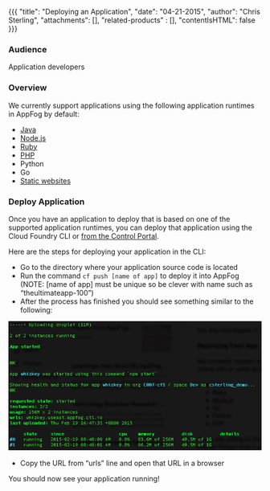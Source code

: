 {{{
  "title": "Deploying an Application",
  "date": "04-21-2015",
  "author": "Chris Sterling",
  "attachments": [],
  "related-products" : [],
  "contentIsHTML": false
}}}

### Audience

Application developers

### Overview

We currently support applications using the following application runtimes in AppFog by default:

* [Java](deploy-java-application.md)
* [Node.js](deploy-nodejs-application.md)
* [Ruby](deploy-ruby-application.md)
* [PHP](deploy-php-application.md)
* Python
* Go
* [Static websites](deploy-static-website.md)

### Deploy Application

Once you have an application to deploy that is based on one of the supported application runtimes, you can deploy that application using the Cloud Foundry CLI or [from the Control Portal](deploy-applicaton-from-ui.md).

Here are the steps for deploying your application in the CLI:

* Go to the directory where your application source code is located
* Run the command `cf push [name of app]` to deploy it into AppFog (NOTE: [name of app] must be unique so be clever with name such as “theultimateapp-100”)
* After the process has finished you should see something similar to the following:

![Application Deployed Successfully](../images/appfog-app-deployed.png)

* Copy the URL from “urls” line and open that URL in a browser

You should now see your application running!
